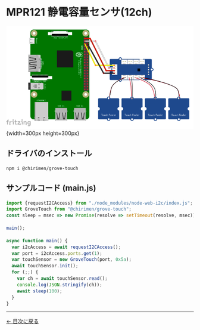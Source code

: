 # MPR121 静電容量センサ(12ch)

![回路図](./schematic.png "schematic"){width=300px height=300px}

## ドライバのインストール

```
npm i @chirimen/grove-touch
```

## サンプルコード (main.js)

```javascript
import {requestI2CAccess} from "./node_modules/node-web-i2c/index.js";
import GroveTouch from "@chirimen/grove-touch";
const sleep = msec => new Promise(resolve => setTimeout(resolve, msec));

main();

async function main() {
  var i2cAccess = await requestI2CAccess();
  var port = i2cAccess.ports.get(1);
  var touchSensor = new GroveTouch(port, 0x5a);
  await touchSensor.init();
  for (;;) {
    var ch = await touchSensor.read();
    console.log(JSON.stringify(ch));
    await sleep(100);
  }
}
```


---
[← 目次に戻る](../index.md)
